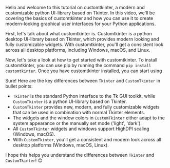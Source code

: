 Hello and welcome to this tutorial on customtkinter, a modern and customizable python UI-library based on Tkinter. In this video, we'll be covering the basics of customtkinter and how you can use it to create modern-looking graphical user interfaces for your Python applications.

First, let's talk about what customtkinter is. Customtkinter is a python desktop UI-library based on Tkinter, which provides modern looking and fully customizable widgets. With customtkinter, you'll get a consistent look across all desktop platforms, including Windows, macOS, and Linux.

Now, let's take a look at how to get started with customtkinter. To install customtkinter, you can use pip by running the command `pip install customtkinter`. Once you have customtkinter installed, you can start using


Sure! Here are the key differences between `Tkinter` and `CustomTkinter` in bullet points:
- `Tkinter` is the standard Python interface to the Tk GUI toolkit, while `CustomTkinter` is a python UI-library based on Tkinter.
- `CustomTkinter` provides new, modern, and fully customizable widgets that can be used in combination with normal Tkinter elements.
- The widgets and the window colors in `CustomTkinter` either adapt to the system appearance or the manually set mode ('light', 'dark').
- All `CustomTkinter` widgets and windows support HighDPI scaling (Windows, macOS).
- With `CustomTkinter`, you'll get a consistent and modern look across all desktop platforms (Windows, macOS, Linux).

I hope this helps you understand the differences between `Tkinter` and `CustomTkinter`! 😊
